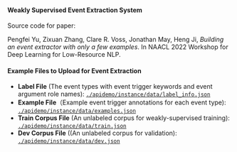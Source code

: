 #### Weakly Supervised Event Extraction System
Source code for paper: 

Pengfei Yu, Zixuan Zhang, Clare R. Voss, Jonathan May, Heng Ji, *Building an event extractor with only a few examples*. In NAACL 2022 Workshop for Deep Learning for Low-Resource NLP.

#### Example Files to Upload for Event Extraction
+ **Label File** (The event types with event trigger keywords and event argument role names): [`./apidemo/instance/data/label_info.json`](https://github.com/zhangzx-uiuc/event-extractor-ui/blob/96124b5059138e27649461b133f69b6e52b7b8e0/apidemo/instance/data/label_info.json)
+ **Example File**（Example event trigger annotations for each event type): [`./apidemo/instance/data/examples.json`](https://github.com/zhangzx-uiuc/event-extractor-ui/blob/96124b5059138e27649461b133f69b6e52b7b8e0/apidemo/instance/data/examples.json)
+ **Train Corpus File** (An unlabeled corpus for weakly-supervised training): [`./apidemo/instance/data/train.json`](https://github.com/zhangzx-uiuc/event-extractor-ui/blob/96124b5059138e27649461b133f69b6e52b7b8e0/apidemo/instance/data/train.json)
+ **Dev Corpus File** ((An unlabeled corpus for validation): [`./apidemo/instance/data/dev.json`](https://github.com/zhangzx-uiuc/event-extractor-ui/blob/96124b5059138e27649461b133f69b6e52b7b8e0/apidemo/instance/data/dev.json)
